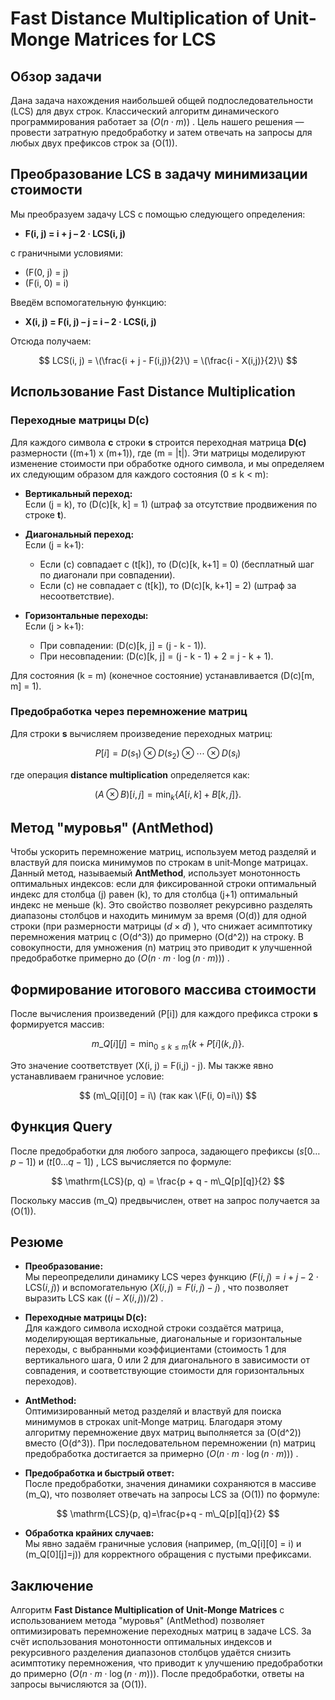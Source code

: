 # Fast Distance Multiplication of Unit-Monge Matrices for LCS

## Обзор задачи

Дана задача нахождения наибольшей общей подпоследовательности (LCS) для двух строк. Классический алгоритм динамического программирования работает за $` (O(n \cdot m)) `$ . Цель нашего решения — провести затратную предобработку и затем отвечать на запросы для любых двух префиксов строк за \(O(1)\).

## Преобразование LCS в задачу минимизации стоимости

Мы преобразуем задачу LCS с помощью следующего определения:
  
- **F(i, j) = i + j – 2 · LCS(i, j)**

с граничными условиями:
- \(F(0, j) = j\)
- \(F(i, 0) = i\)

Введём вспомогательную функцию:
  
- **X(i, j) = F(i, j) – j = i – 2 · LCS(i, j)**

Отсюда получаем:

  $$
  LCS(i, j) = \(\frac{i + j - F(i,j)}{2}\) = \(\frac{i - X(i,j)}{2}\)
  $$


## Использование Fast Distance Multiplication

### Переходные матрицы D(c)

Для каждого символа **c** строки **s** строится переходная матрица **D(c)** размерности ((m+1) x (m+1)), где (m = |t|). Эти матрицы моделируют изменение стоимости при обработке одного символа, и мы определяем их следующим образом для каждого состояния (0 ≤ k < m\):

- **Вертикальный переход:**  
  Если \(j = k\), то \(D(c)[k, k] = 1\) (штраф за отсутствие продвижения по строке **t**).

- **Диагональный переход:**  
  Если \(j = k+1\):
  - Если \(c\) совпадает с \(t[k]\), то \(D(c)[k, k+1] = 0\) (бесплатный шаг по диагонали при совпадении).
  - Если \(c\) не совпадает с \(t[k]\), то \(D(c)[k, k+1] = 2\) (штраф за несоответствие).

- **Горизонтальные переходы:**  
  Если \(j > k+1\):
  - При совпадении: \(D(c)[k, j] = (j - k - 1)\).
  - При несовпадении: \(D(c)[k, j] = (j - k - 1) + 2 = j - k + 1\).

Для состояния \(k = m\) (конечное состояние) устанавливается \(D(c)[m, m] = 1\).

### Предобработка через перемножение матриц

Для строки **s** вычисляем произведение переходных матриц:

$$
P[i] = D(s_1) \otimes D(s_2) \otimes \cdots \otimes D(s_i)
$$

где операция **distance multiplication** определяется как:

$$
(A \otimes B)[i, j] = \min_{k} \{ A[i, k] + B[k, j] \}.
$$

## Метод "муровья" (AntMethod)

Чтобы ускорить перемножение матриц, используем метод разделяй и властвуй для поиска минимумов по строкам в unit‑Monge матрицах. Данный метод, называемый **AntMethod**, использует монотонность оптимальных индексов: если для фиксированной строки оптимальный индекс для столбца \(j\) равен \(k\), то для столбца \(j+1\) оптимальный индекс не меньше \(k\). Это свойство позволяет рекурсивно разделять диапазоны столбцов и находить минимум за время \(O(d)\) для одной строки (при размерности матрицы $` (d \times d) `$ ), что снижает асимптотику перемножения матриц с \(O(d^3)\) до примерно \(O(d^2)\) на строку. В совокупности, для умножения \(n\) матриц это приводит к улучшенной предобработке примерно до $` (O(n \cdot m \cdot \log(n \cdot m))) `$ .

## Формирование итогового массива стоимости

После вычисления произведений \(P[i]\) для каждого префикса строки **s** формируется массив:

$$
m\_Q[i][j] = \min_{0 \le k \le m}\{ k + P[i](k, j) \}.
$$

Это значение соответствует \(X(i, j) = F(i,j) - j\). Мы также явно устанавливаем граничное условие:

$$
(m\_Q[i][0] = i\) (так как \(F(i, 0)=i\))
$$


## Функция Query

После предобработки для любого запроса, задающего префиксы $` (s[0 \ldots p-1]) `$ и $` (t[0 \ldots q-1]) `$ , LCS вычисляется по формуле:

$$
\mathrm{LCS}(p, q) = \frac{p + q - m\_Q[p][q]}{2}
$$

Поскольку массив \(m\_Q\) предвычислен, ответ на запрос получается за \(O(1)\).

## Резюме 

- **Преобразование:**  
  Мы переопределили динамику LCS через функцию $` (F(i,j)= i+j-2\cdot \mathrm{LCS}(i,j)) `$ и вспомогательную $` (X(i,j)=F(i,j)-j) `$ , что позволяет выразить LCS как $` ((i - X(i,j))/2) `$ .

- **Переходные матрицы D(c):**  
  Для каждого символа исходной строки создаётся матрица, моделирующая вертикальные, диагональные и горизонтальные переходы, с выбранными коэффициентами (стоимость 1 для вертикального шага, 0 или 2 для диагонального в зависимости от совпадения, и соответствующие стоимости для горизонтальных переходов).

- **AntMethod:**  
  Оптимизированный метод разделяй и властвуй для поиска минимумов в строках unit‑Monge матриц. Благодаря этому алгоритму перемножение двух матриц выполняется за \(O(d^2)\) вместо \(O(d^3)\). При последовательном перемножении \(n\) матриц предобработка достигается за примерно $` (O(n \cdot m \cdot \log(n \cdot m))) `$ .

- **Предобработка и быстрый ответ:**  
  После предобработки, значения динамики сохраняются в массиве \(m\_Q\), что позволяет отвечать на запросы LCS за \(O(1)\) по формуле:

$$
  \mathrm{LCS}(p, q)=\frac{p+q - m\_Q[p][q]}{2}
$$

- **Обработка крайних случаев:**  
  Мы явно задаём граничные условия (например, \(m\_Q[i][0] = i\) и \(m\_Q[0][j]=j\)) для корректного обращения с пустыми префиксами.

## Заключение

Алгоритм **Fast Distance Multiplication of Unit-Monge Matrices** с использованием метода "муровья" (AntMethod) позволяет оптимизировать перемножение переходных матриц в задаче LCS. За счёт использования монотонности оптимальных индексов и рекурсивного разделения диапазонов столбцов удаётся снизить асимптотику перемножения, что приводит к улучшению предобработки до примерно $` (O(n \cdot m \cdot \log(n \cdot m))) `$. После предобработки, ответы на запросы вычисляются за \(O(1)\).
